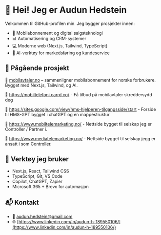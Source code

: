 # 👋 Hei! Jeg er Audun Hedstein

Velkommen til GitHub-profilen min. Jeg bygger prosjekter innen:

- 📱 Mobilabonnement og digital salgsteknologi
- 📊 Automatisering og CRM-systemer
- 💻 Moderne web (Next.js, Tailwind, TypeScript)
- 🤖 AI-verktøy for markedsføring og kundeservice

## 🚀 Pågående prosjekt

🔗 [mobilavtaler.no](https://mobilavtaler.no) – sammenligner mobilabonnement for norske forbrukere. Bygget med Next.js, Tailwind, og AI.

🔗   https://mobiltelefoni.carrd.co/ - Få tilbud på mobilavtaler skreddersydd deg

🔗   https://sites.google.com/view/hms-hjelperen-tilgangsside/start - Forside til HMS-GPT bygget i chatGPT og en mappestruktur

🔗   https://www.mobiltelemarketing.no/ - Nettside bygget til selskap jeg er Controller / Partner i.

🔗   https://www.mediatelemarketing.no/ - Nettside bygget til selskap jegg er ansatt i som Controller.

## 🧰 Verktøy jeg bruker

- Next.js, React, Tailwind CSS
- TypeScript, Git, VS Code
- Copilot, ChatGPT, Zapier
- Microsoft 365 + Brevo for automasjon

## 📬 Kontakt

- 📧 audun.hedstein@gmail.com  
- 🌐 [https://www.linkedin.com/in/audun-h-189550106/](https://www.linkedin.com/in/audun-h-189550106/)
